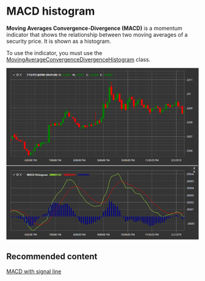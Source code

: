 # MACD histogram

**Moving Averages Convergence\-Divergence (MACD)** is a momentum indicator that shows the relationship between two moving averages of a security price. It is shown as a histogram. 

To use the indicator, you must use the [MovingAverageConvergenceDivergenceHistogram](../api/StockSharp.Algo.Indicators.MovingAverageConvergenceDivergenceHistogram.html) class. 

![IndicatorMovingAverageConvergenceDivergenceHistogram](../images/IndicatorMovingAverageConvergenceDivergenceHistogram.png)

## Recommended content

[MACD with signal line](IndicatorMovingAverageConvergenceDivergenceSignal.md)

